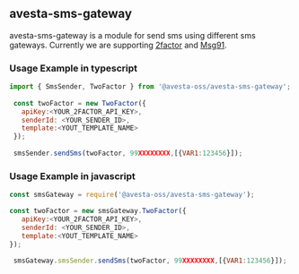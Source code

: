## avesta-sms-gateway

avesta-sms-gateway is a module for send sms using different sms gateways.
Currently we are supporting [2factor](https://2factor.in/ "2factor") and [Msg91](https://msg91.com "Msg91").

<h3>Usage Example in typescript</h3>

```javascript
import { SmsSender, TwoFactor } from '@avesta-oss/avesta-sms-gateway';
 
 const twoFactor = new TwoFactor({
   apiKey:<YOUR_2FACTOR_API_KEY>,
   senderId: <YOUR_SENDER_ID>,
   template:<YOUT_TEMPLATE_NAME>
 });
 
 smsSender.sendSms(twoFactor, 99XXXXXXXX,[{VAR1:123456}]);
```
<h3>Usage Example in javascript</h3>

```javascript
const smsGateway = require('@avesta-oss/avesta-sms-gateway');

const twoFactor = new smsGateway.TwoFactor({
   apiKey:<YOUR_2FACTOR_API_KEY>,
   senderId: <YOUR_SENDER_ID>,
   template:<YOUT_TEMPLATE_NAME>
});

 smsGateway.smsSender.sendSms(twoFactor, 99XXXXXXXX,[{VAR1:123456}]);
```
